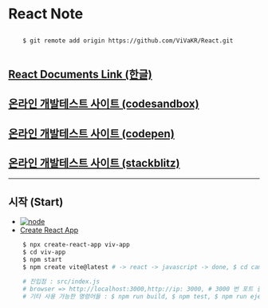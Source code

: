 # React Note

## 

```bash
    $ git remote add origin https://github.com/ViVaKR/React.git



```

## [React Documents Link (한글)](https://ko.reactjs.org/docs/getting-started.html)

## [온라인 개발테스트 사이트 (codesandbox)](https://codesandbox.io/s/new)

## [온라인 개발테스트 사이트 (codepen)](https://codepen.io/pen?&editors=0010&layout=left)

## [온라인 개발테스트 사이트 (stackblitz)](https://stackblitz.com/edit/react-qemgfw?file=src%2FApp.js)  

---



## 시작 (Start)

* [![node](https://nodejs.org/static/images/logo.svg)](https://nodejs.org/en)
* [Create React App](https://create-react-app.dev/)

```bash
    $ npx create-react-app viv-app
    $ cd viv-app
    $ npm start  
    $ npm create vite@latest # -> react -> javascript -> done, $ cd camp-vite-001 && npm install && npm run dev

    # 진입점 : src/index.js
    # browser => http://localhost:3000,http://ip: 3000, # 3000 번 포트 충돌시 조치
    # 기타 사용 가능한 명령어들 : $ npm run build, $ npm test, $ npm run eject
```
